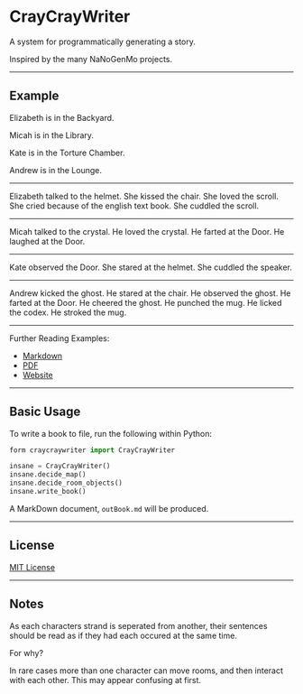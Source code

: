 # CrayCrayWriter

A system for programmatically generating a story.

Inspired by the many NaNoGenMo projects.

---

## Example

Elizabeth is in the Backyard.

Micah is in the Library.

Kate is in the Torture Chamber.

Andrew is in the Lounge.


---

Elizabeth talked to the helmet. She kissed the chair. She loved the scroll. She cried because of the english text book. She cuddled the scroll.

---

Micah talked to the crystal. He loved the crystal. He farted at the Door. He laughed at the Door.

---

Kate observed the Door. She stared at the helmet. She cuddled the speaker.

---

Andrew kicked the ghost. He stared at the chair. He observed the ghost. He farted at the Door. He cheered the ghost. He punched the mug. He licked the codex. He stroked the mug.

---

Further Reading Examples:

* [Markdown](outBook.md)
* [PDF](outBook.pdf)
* [Website](http://shakna-israel.github.io/CrayCrayWriter/)

---

## Basic Usage

To write a book to file, run the following within Python:

```python
form craycraywriter import CrayCrayWriter

insane = CrayCrayWriter()
insane.decide_map()
insane.decide_room_objects()
insane.write_book()
```

A MarkDown document, ```outBook.md``` will be produced.

---

## License

[MIT License](LICENSE.md)

---

## Notes

As each characters strand is seperated from another, their sentences should be read as if they had each occured at the same time.

For why?

In rare cases more than one character can move rooms, and then interact with each other. This may appear confusing at first.
